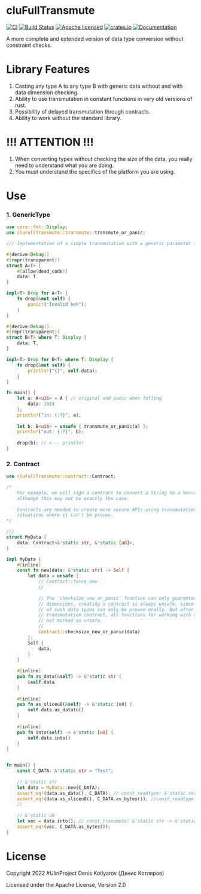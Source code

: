 # cluFullTransmute
[![CI](https://github.com/clucompany/cluFullTransmute/actions/workflows/CI.yml/badge.svg?event=push)](https://github.com/clucompany/cluFullTransmute/actions/workflows/CI.yml)
[![Build Status](https://travis-ci.org/clucompany/cluFullTransmute.svg?branch=master)](https://travis-ci.org/clucompany/cluFullTransmute)
[![Apache licensed](https://img.shields.io/badge/license-Apache%202.0-blue.svg)](./LICENSE)
[![crates.io](https://img.shields.io/crates/v/cluFullTransmute)](https://crates.io/crates/cluFullTransmute)
[![Documentation](https://docs.rs/cluFullTransmute/badge.svg)](https://docs.rs/cluFullTransmute)

A more complete and extended version of data type conversion without constraint checks.

# Library Features

1. Casting any type A to any type B with generic data without and with data dimension checking.
2. Ability to use transmutation in constant functions in very old versions of rust.
3. Possibility of delayed transmutation through contracts.
4. Ability to work without the standard library.

# !!! ATTENTION !!!

1. When converting types without checking the size of the data, you really need to understand what you are doing.
2. You must understand the specifics of the platform you are using.


# Use

### 1. GenericType

```rust
use core::fmt::Display;
use cluFullTransmute::transmute::transmute_or_panic;

/// Implementation of a simple transmutation with a generic parameter inside.

#[derive(Debug)]
#[repr(transparent)]
struct A<T> {
	#[allow(dead_code)]
	data: T
}

impl<T> Drop for A<T> {
	fn drop(&mut self) {
		panic!("Invalid beh");
	}
}

#[derive(Debug)]
#[repr(transparent)]
struct B<T> where T: Display {
	data: T,
}

impl<T> Drop for B<T> where T: Display {
	fn drop(&mut self) {
		println!("{}", self.data);
	}
}

fn main() {
	let a: A<u16> = A { // original and panic when falling
		data: 1024
	};
	println!("in: {:?}", a);
	
	let b: B<u16> = unsafe { transmute_or_panic(a) };
	println!("out: {:?}", b);
	
	drop(b); // <--- println!
}
```

### 2. Contract

```rust
use cluFullTransmute::contract::Contract;

/*
	For example, we will sign a contract to convert a String to a Vec<u8>, 
	although this may not be exactly the case.
	
	Contracts are needed to create more secure APIs using transmutation in 
	situations where it can't be proven.
*/

/// 
struct MyData {
	data: Contract<&'static str, &'static [u8]>,
}

impl MyData {
	#[inline]
	const fn new(data: &'static str) -> Self {
		let data = unsafe {
			// Contract::force_new
			// 
			
			// The `checksize_new_or_panic` function can only guarantee equality of data 
			// dimensions, creating a contract is always unsafe, since the transmutation 
			// of such data types can only be proven orally. But after signing the 
			// transmutation contract, all functions for working with the transmuted are 
			// not marked as unsafe.
			//
			Contract::checksize_new_or_panic(data)
		};
		Self {
			data,
		}	
	}
	
	#[inline]
	pub fn as_data(&self) -> &'static str {
		&self.data
	}
	
	#[inline]
	pub fn as_sliceu8(&self) -> &'static [u8] {
		self.data.as_datato()
	}
	
	#[inline]
	pub fn into(self) -> &'static [u8] {
		self.data.into()
	}
}


fn main() {
	const C_DATA: &'static str = "Test";
	
	// &'static str
	let data = MyData::new(C_DATA);
	assert_eq!(data.as_data(), C_DATA); // const_readtype: &'static str
	assert_eq!(data.as_sliceu8(), C_DATA.as_bytes()); //const_readtype &'static [u8]
	//
	
	// &'static u8
	let vec = data.into(); // const_transmute: &'static str -> &'static [u8]
	assert_eq!(vec, C_DATA.as_bytes());
}
```


# License

Copyright 2022 #UlinProject Denis Kotlyarov (Денис Котляров)

Licensed under the Apache License, Version 2.0
